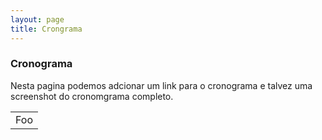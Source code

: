 ```yaml
---
layout: page
title: Crongrama
---
```



### Cronograma

Nesta pagina podemos adcionar um link para o cronograma e talvez uma screenshot do cronomgrama completo.

<table>
    <tr>
        <td>Foo</td>
    </tr>
</table>

